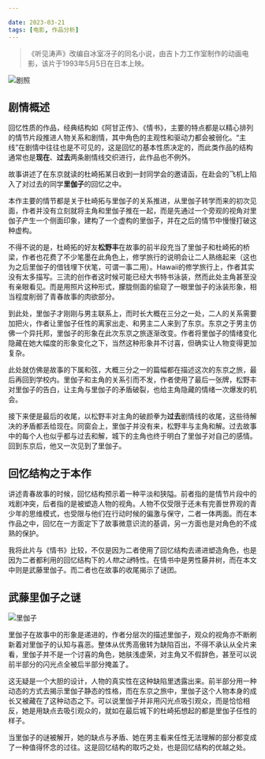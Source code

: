 ```yaml
---

date: 2023-03-21
tags: [电影, 作品分析]
---
```


> 《听见涛声》改编自冰室冴子的同名小说，由吉卜力工作室制作的动画电影，该片于1993年5月5日在日本上映。

![剧照](https://img2.doubanio.com/view/photo/l/public/p1137708892.webp)

## 剧情概述

回忆性质的作品，经典结构如《阿甘正传》、《情书》，主要的特点都是以精心排列的情节片段推进人物关系和剧情，其中角色的主观性和驱动力都会被弱化。“主线”在剧情中往往也是不可见的，这是回忆的基本性质决定的，而此类作品的结构通常也是**现在**、**过去**两条剧情线交织进行，此作品也不例外。

故事讲述了在东京就读的杜崎拓某日收到一封同学会的邀请函，在赴会的飞机上陷入了对过去的同学**里伽子**的回忆之中。

本作主要的情节都是关于杜崎拓与里伽子的关系推进，从里伽子转学而来的初次见面，作者并没有立刻就将主角和里伽子推在一起，而是先通过一个旁观的视角对里伽子产生一个侧面印象，建构了一个虚构的里伽子，并在之后的情节中慢慢打破这种虚构。

不得不说的是，杜崎拓的好友**松野丰**在故事的前半段充当了里伽子和杜崎拓的桥梁，作者也花费了不少笔墨在此角色上，修学旅行的说明会让二人熟络起来（这也为之后里伽子的借钱埋下伏笔，可谓一事二用）。Hawaii的修学旅行上，作者其实没有太多描写。三流的创作者这时候可能已经大书特书泳装，然而此处主角甚至没有亲眼看见。而是用照片这种形式，朦胧侧面的偷窥了一眼里伽子的泳装形象，相当程度削弱了青春故事的肉欲部分。

到此处，里伽子才刚刚与男主联系上，而时长大概在三分之一处，二人的关系需要加把火，作者让里伽子任性的离家出走、和男主二人来到了东京。东京之于男主仿佛一个异托邦，里伽子的形象在此次东京之旅逐渐改变。作者将里伽子的情绪变化隐藏在她大幅度的形象变化之下，当然这种形象并不讨喜，但确实让人物变得更加复杂。

此处就仿佛是故事的下属和弦，大概三分之一的篇幅都在描述这次的东京之旅，最后再回到学校内。里伽子和主角的关系引而不发，作者使用了最后一张牌，松野丰对里伽子的告白，让主角与里伽子的矛盾破裂，也给主角隐藏的情绪一次爆发的机会。

接下来便是最后的收尾，以松野丰对主角的破颜拳为**过去**剧情线的收尾，这些待解决的矛盾都丢给现在。同窗会上，里伽子并没有来，松野丰与主角和解。过去故事中的每个人也似乎都与过去和解，城下的主角也终于明白了里伽子对自己的感情。回到东京后，他又一次见到了里伽子。

## 回忆结构之于本作

讲述青春故事的时候，回忆结构预示着一种平淡和狭隘。前者指的是情节片段中的戏剧冲突，后者指的是被塑造人物的视角。人物不仅受限于还未有完善世界观的青少年的思维模式，也受限与他们在行动时候的偏激与保守，二者一体两面。而在本作品之中，回忆在一方面定下了故事微意识流的基调，另一方面也是对角色的不成熟的保护。

我将此片与《情书》比较，不仅是因为二者使用了回忆结构去递进塑造角色，也是因为二者都利用的回忆结构下的*人物之谜*特性。在情书中是男性藤井树，而在本文中则是武藤里伽子。而二者也在故事的收尾揭示了谜团。

## 武藤里伽子之谜

![里伽子](https://img2.doubanio.com/view/photo/l/public/p2181523971.webp)

里伽子在故事中的形象是递进的，作者分层次的描述里伽子，观众的视角亦不断刷新着对里伽子的认知与喜恶。整体从优秀高傲转为缺陷百出，不得不承认从全片来看，里伽子并不是一个讨喜的角色，她肤浅虚荣，对主角又不假辞色，甚至可以说前半部分的闪光点全被后半部分掩盖了。

这无疑是一个大胆的设计，人物的真实性在这种缺陷里透露出来。前半部分用一种动态的方式去揭示里伽子静态的性格，而在东京之旅中，里伽子这个人物本身的成长又被藏在了这种动态之下。可以说里伽子并非用闪光点吸引观众，而是恰恰相反，她是用缺点去吸引观众的，就如在最后城下的杜崎拓想起的都是里伽子任性的样子。

当里伽子的谜被解开，她的缺点与矛盾、她在男主看来任性无法理解的部分都变成了一种值得怀念的过往。这是回忆结构的取巧之处，也是回忆结构的优越之处。

